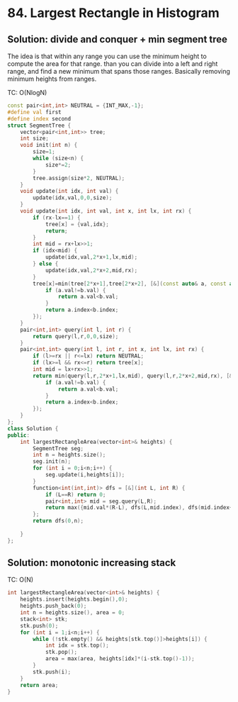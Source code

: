 # 84. Largest Rectangle in Histogram

## Solution:  divide and conquer + min segment tree

The idea is that within any range you can use the minimum height to compute the area for that range. 
than you can divide into a left and right range, and find a new minimum that spans those ranges. Basically removing
minimum heights from ranges. 

TC: O(NlogN)

```c++
const pair<int,int> NEUTRAL = {INT_MAX,-1};
#define val first
#define index second
struct SegmentTree {
    vector<pair<int,int>> tree;
    int size;
    void init(int n) {
        size=1;
        while (size<n) {
            size*=2;
        }
        tree.assign(size*2, NEUTRAL);
    }
    void update(int idx, int val) {
        update(idx,val,0,0,size);
    }
    void update(int idx, int val, int x, int lx, int rx) {
        if (rx-lx==1) {
            tree[x] = {val,idx};
            return;
        }
        int mid = rx+lx>>1;
        if (idx<mid) {
            update(idx,val,2*x+1,lx,mid);
        } else {
            update(idx,val,2*x+2,mid,rx);
        }
        tree[x]=min(tree[2*x+1],tree[2*x+2], [&](const auto& a, const auto& b) {
            if (a.val!=b.val) {
                return a.val<b.val;
            }
            return a.index<b.index;
        });
    }
    pair<int,int> query(int l, int r) {
        return query(l,r,0,0,size);
    }
    pair<int,int> query(int l, int r, int x, int lx, int rx) {
        if (l>=rx || r<=lx) return NEUTRAL;
        if (lx>=l && rx<=r) return tree[x];
        int mid = lx+rx>>1;
        return min(query(l,r,2*x+1,lx,mid), query(l,r,2*x+2,mid,rx), [&](const auto& a, const auto& b) {
            if (a.val!=b.val) {
                return a.val<b.val;
            }
            return a.index<b.index;
        });
    }
};
class Solution {
public:
    int largestRectangleArea(vector<int>& heights) {
        SegmentTree seg;
        int n = heights.size();
        seg.init(n);
        for (int i = 0;i<n;i++) {
            seg.update(i,heights[i]);
        }
        function<int(int,int)> dfs = [&](int L, int R) {
            if (L==R) return 0;
            pair<int,int> mid = seg.query(L,R);
            return max({mid.val*(R-L), dfs(L,mid.index), dfs(mid.index+1,R)});
        };
        return dfs(0,n);
        
    }
};
```

## Solution: monotonic increasing stack

TC: O(N)

```c++
int largestRectangleArea(vector<int>& heights) {
    heights.insert(heights.begin(),0);
    heights.push_back(0);
    int n = heights.size(), area = 0;
    stack<int> stk;
    stk.push(0);
    for (int i = 1;i<n;i++) {
        while (!stk.empty() && heights[stk.top()]>heights[i]) {
            int idx = stk.top();
            stk.pop();
            area = max(area, heights[idx]*(i-stk.top()-1));
        }
        stk.push(i);
    }
    return area;
}
```